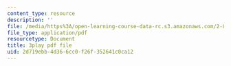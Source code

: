 ```yaml
---
content_type: resource
description: ''
file: /media/https%3A/open-learning-course-data-rc.s3.amazonaws.com/2-830j-control-of-manufacturing-processes-sma-6303-spring-2008/2d719ebb4d366cc0f26f352641c0ca12_R4lUaI7VsK4.pdf
file_type: application/pdf
resourcetype: Document
title: 3play pdf file
uid: 2d719ebb-4d36-6cc0-f26f-352641c0ca12
---
```

